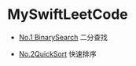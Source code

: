 # MySwiftLeetCode

- [No.1 BinarySearch](https://github.com/SYkehaoran/MySwiftLeetCode/blob/master/MySwiftLeetCode/LeetCodeTrainning/BinarySearch.swift)  二分查找

- [No.2QuickSort](https://github.com/SYkehaoran/MySwiftLeetCode/blob/master/MySwiftLeetCode/LeetCodeTrainning/QuickSort.swift) 快速排序
